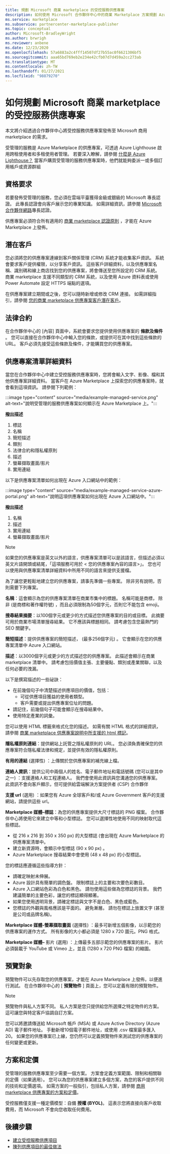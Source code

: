 ```yaml
---
title: 規劃 Microsoft 商業 marketplace 的受控服務供應專案
description: 如何使用 Microsoft 合作夥伴中心中的商業 Marketplace 方案規劃 Azure Marketplace 的新受控服務供應專案。
ms.service: marketplace
ms.subservice: partnercenter-marketplace-publisher
ms.topic: conceptual
author: Microsoft-BradleyWright
ms.author: brwrigh
ms.reviewer: anbene
ms.date: 12/23/2020
ms.openlocfilehash: 57a6883a2c4fff14507df27b55ac0f6621306bf5
ms.sourcegitcommit: aaa65bd769eb2e234e42cfb07d7d459a2cc273ab
ms.translationtype: MT
ms.contentlocale: zh-TW
ms.lasthandoff: 01/27/2021
ms.locfileid: "98879270"
---
```

# <a name="how-to-plan-a-managed-service-offer-for-the-microsoft-commercial-marketplace"></a>如何規劃 Microsoft 商業 marketplace 的受控服務供應專案

本文將介紹透過合作夥伴中心將受控服務供應專案發佈至 Microsoft 商用 marketplace 的需求。

受管理的服務是 Azure Marketplace 的供應專案，可透過 Azure Lighthouse 啟用跨租使用者和多租使用者管理。 若要深入瞭解，請參閱 [什麼是 Azure Lighthouse？](../lighthouse/overview.md) 當客戶購買受管理的服務供應專案時，他們就能夠委派一或多個訂用帳戶或資源群組

## <a name="eligibility-requirements"></a>資格要求

若要發佈受管理的服務，您必須在雲端平臺獲得金級或銀級的 Microsoft 專長認證。 此專長認證會向客戶展示您的專業知識。 如需詳細資訊，請參閱 [Microsoft 合作夥伴網路](https://partner.microsoft.com/membership/competencies)專長認證。

供應專案必須符合所有適用的 [商業 marketplace 認證原則](/legal/marketplace/certification-policies) ，才能在 Azure Marketplace 上發佈。

## <a name="customer-leads"></a>潛在客戶

您必須將您的供應專案連線到客戶關係管理 (CRM) 系統才能收集客戶資訊。 系統會要求客戶提供權限，以分享客戶資訊。 這些客戶詳細資料，以及供應專案名稱、識別碼和線上商店找到您的供應專案，將會傳送至您所設定的 CRM 系統。 商業 marketplace 支援不同類型的 CRM 系統，以及使用 Azure 資料表或使用 Power Automate 設定 HTTPS 端點的選項。

在供應專案建立期間或之後，您可以隨時新增或修改 CRM 連接。 如需詳細指引，請參閱 [您的商業 marketplace 供應專案客戶潛在客戶](partner-center-portal/commercial-marketplace-get-customer-leads.md)。

## <a name="legal-contracts"></a>法律合約

在合作夥伴中心的 [內容] 頁面中，系統會要求您提供使用供應專案的 **條款及條件** 。 您可以直接在合作夥伴中心中輸入您的條款，或提供可在其中找到這些條款的 URL。 客戶必須先接受這些條款及條件，才能購買您的供應專案。

## <a name="offer-listing-details"></a>供應專案清單詳細資料

當您在合作夥伴中心中建立受控服務供應專案時，您將會輸入文字、影像、檔和其他供應專案詳細資料。 當客戶在 Azure Marketplace 上探索您的供應專案時，就會看到這項資訊。 請參閱下列範例：

:::image type="content" source="media/example-managed-service.png" alt-text="說明受管理的服務供應專案如何顯示在 Azure Marketplace 上。":::

**撥出描述**

1. 標誌
1. 名稱
1. 簡短描述
1. 類別
1. 法律合約和隱私權原則
1. 描述
1. 螢幕擷取畫面/影片
1. 實用連結

以下是供應專案清單如何出現在 Azure 入口網站中的範例：

:::image type="content" source="media/example-managed-service-azure-portal.png" alt-text="說明這項供應專案如何出現在 Azure 入口網站中。":::

**撥出描述**

1. 名稱
2. 描述
3. 實用連結
4. 螢幕擷取畫面/影片

> [!NOTE]
> 如果您的供應專案是英文以外的語言，供應專案清單可以是該語言，但描述必須以英文片語開頭或結尾，「這項服務可用於 &lt; 您的供應專案內容的語言>」。 您也可以使用與供應專案清單詳細資料中所用不同的語言來提供支援檔。

為了讓您更輕鬆地建立您的供應專案，請事先準備一些專案。 除非另有說明，否則需要下列專案。

**名稱**：這會顯示為您的供應專案清單在商業市集中的標題。 名稱可能是商標， 除非 (是商標和著作權符號) ，而且必須限制為50個字元，否則它不能包含 emoji。

**搜尋結果摘要**：以100個字元或更少的方式描述您供應專案的目的或目標。 此摘要可用於商業市場清單搜尋結果。 它不應該與標題相同。 請考慮包含您最熱門的 SEO 關鍵字。

**簡短描述**：提供供應專案的簡短描述， (最多256個字元) 。 它會顯示在您的供應專案清單中 Azure 入口網站。

**描述**：以3000個字元或更少的方式描述您的供應專案。 此描述會顯示在商業 marketplace 清單中。 請考慮包括價值主張、主要優點、類別或產業關聯，以及任何必要的洩漏。

以下是撰寫描述的一些祕訣：

* 在前幾個句子中清楚描述供應項目的價值，包括：
    * 可從供應項目獲益的使用者類型。
    * 客戶需要或提出供應專案位址的問題。
* 請記住，前幾個句子可能會顯示在搜尋結果中。
* 使用特定產業的詞彙。

您可以使用 HTML 標籤來格式化您的描述。 如需有關 HTML 格式的詳細資訊，請參閱 [商業 marketplace 供應專案說明中所支援的 html 標記](./supported-html-tags.md)。

**隱私權原則連結**：提供網站上託管之隱私權原則的 URL。 您必須負責確保您的供應專案符合隱私權法律和規定，並提供有效的隱私權原則。

**有用的連結** (選擇性) ：上傳關於您供應專案的補充線上檔。

**連絡人資訊**：提供公司中兩個人的姓名、電子郵件地址和電話號碼 (您可以是其中之一) ：支援連絡人和工程連絡人。 我們會使用此資訊與您溝通您的供應專案。 此資訊不會向客戶顯示，但可提供給雲端解決方案提供者 (CSP) 合作夥伴

**支援 url** (選用) ：如果您有 Azure 全球客戶和/或 Azure Government 客戶的支援網站，請提供這些 url。

**Marketplace 媒體–標誌**：為您的供應專案提供大尺寸標誌的 PNG 檔案。 合作夥伴中心將使用它來建立中等和小型標誌。 您可以選擇性地使用不同的映射取代這些標誌。

* 從 216 x 216 到 350 x 350 px) 的大型標誌 (會出現在 Azure Marketplace 的供應專案清單中。
* 建立新資源時，會顯示中型標誌 (90 x 90 px) 。
* Azure Marketplace 搜尋結果中會使用 (48 x 48 px) 的小型標誌。

您的標誌應遵循這些指導方針：

* 請確定映射未伸展。
* Azure 設計具有簡單的調色盤。 限制標誌上的主要和次要色彩數目。
* Azure 入口網站色彩為白色和黑色。 請勿使用這些做為您標誌的背景。 我們建議簡單的主要色彩，讓您的標誌顯得顯著。
* 如果您使用透明背景，請確定標誌與文字不是白色、黑色或藍色。
* 您標誌的外觀與風格應該是平面的。 避免漸層。 請勿在標誌上放置文字 (甚至是公司或品牌名稱)。

**Marketplace 媒體-螢幕擷取畫面** (選擇性) ：最多可新增五個影像，以示範您的供應專案的運作方式。 所有影像的大小都必須是 1280 x 720 圖元。PNG 格式。

**Marketplace 媒體–** 影片 (選用) ：上傳最多五部示範您的供應專案的影片。 影片必須裝載于 YouTube 或 Vimeo 上，並且 (1280 x 720 PNG 檔案) 的縮圖。

## <a name="preview-audience"></a>預覽對象

預覽物件可以先存取您的供應專案，才能在 Azure Marketplace 上發佈，以便進行測試。 在合作夥伴中心的 [ **預覽物件** ] 頁面上，您可以定義有限的預覽物件。

> [!NOTE]
> 預覽物件與私人方案不同。 私人方案是您只提供給您所選擇之特定物件的方案。 這可讓您與特定客戶協調自訂方案。

您可以將邀請傳送給 Microsoft 帳戶 (MSA) 或 Azure Active Directory (Azure AD) 電子郵件地址。 手動新增10個電子郵件地址，或使用 .csv 檔案最多匯入20。 如果您的供應專案已上線，您仍然可以定義預覽物件來測試您的供應專案的任何變更或更新。

## <a name="plans-and-pricing"></a>方案和定價

受管理的服務供應專案至少需要一個方案。 方案會定義方案範圍、限制和相關聯的定價（如果適用）。 您可以為您的供應專案建立多個方案，為您的客戶提供不同的技術和定價選項。 如需方案的一般指引，包括私人方案，請參閱 [商用 marketplace 供應專案的方案和定價](plans-pricing.md)。

受控服務僅支援一種定價模型：自備 **授權 (BYOL)**。 這表示您將直接向客戶收取費用，而 Microsoft 不會向您收取任何費用。

## <a name="next-steps"></a>後續步驟

* [建立受控服務供應項目](./create-managed-service-offer.md)
* [陳列供應項目的最佳做法](./gtm-offer-listing-best-practices.md)